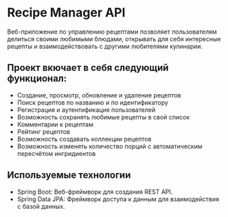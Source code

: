 # Recipe Manager API

Веб-приложение по управлению рецептами позволяет пользователям делиться своими любимыми блюдами, открывать для себя интересные рецепты и взаимодействовать с другими любителями кулинарии. 
## Проект вкючает в себя следующий функционал:

- Создание, просмотр, обновление и удаление рецептов
- Поиск рецептов по названию и по идентификатору
- Регистрация и аутентификация пользователей
- Возможность сохранять любимые рецепты в свой список
- Комментарии к рецептам
- Рейтинг рецептов
- Возможность создавать коллекции рецептов
- Возможность изменять количество порций с автоматическим пересчётом ингридиентов

 ## Используемые технологии
 - Spring Boot: Веб-фреймворк для создания REST API.
 - Spring Data JPA: Фреймворк доступа к данным для взаимодействия с базой данных.




